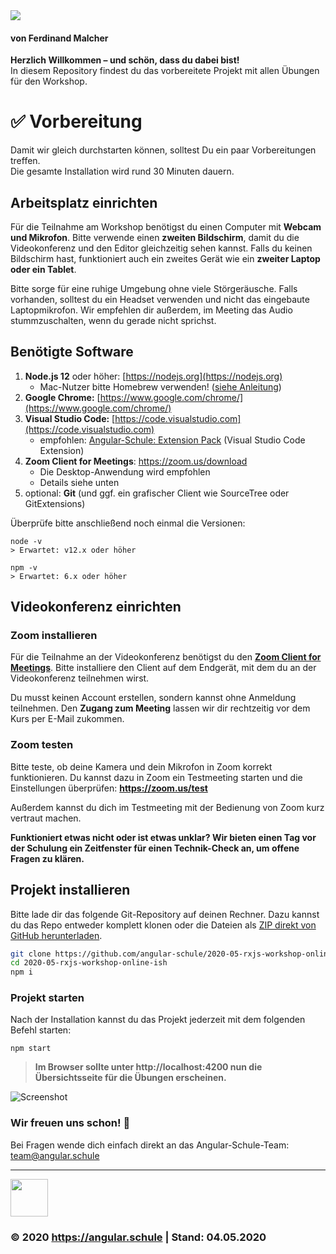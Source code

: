 <img src="https://assets.angular.schule/header-intensivworkshop.png">

#### **von Ferdinand Malcher**

**Herzlich Willkommen – und schön, dass du dabei bist!**  
In diesem Repository findest du das vorbereitete Projekt mit allen Übungen für den Workshop.

# ✅ Vorbereitung

Damit wir gleich durchstarten können, solltest Du ein paar Vorbereitungen treffen.  
Die gesamte Installation wird rund 30 Minuten dauern.

## Arbeitsplatz einrichten

Für die Teilnahme am Workshop benötigst du einen Computer mit **Webcam und Mikrofon**.
Bitte verwende einen **zweiten Bildschirm**, damit du die Videokonferenz und den Editor gleichzeitig sehen kannst.
Falls du keinen Bildschirm hast, funktioniert auch ein zweites Gerät wie ein **zweiter Laptop oder ein Tablet**.

Bitte sorge für eine ruhige Umgebung ohne viele Störgeräusche.
Falls vorhanden, solltest du ein Headset verwenden und nicht das eingebaute Laptopmikrofon.
Wir empfehlen dir außerdem, im Meeting das Audio stummzuschalten, wenn du gerade nicht sprichst.

## Benötigte Software

1. **Node.js 12** oder höher: [https://nodejs.org](https://nodejs.org)
   + Mac-Nutzer bitte Homebrew verwenden! ([siehe Anleitung](https://presentations.angular.schule/HOMEBREW_NODE))
2. **Google Chrome:** [https://www.google.com/chrome/](https://www.google.com/chrome/)
3. **Visual Studio Code:** [https://code.visualstudio.com](https://code.visualstudio.com)
   + empfohlen: [Angular-Schule: Extension Pack](https://marketplace.visualstudio.com/items?itemName=angular-schule.angular-schule-extension-pack)  (Visual Studio Code Extension)
4. **Zoom Client for Meetings**: https://zoom.us/download
   + Die Desktop-Anwendung wird empfohlen
   + Details siehe unten
5. optional: **Git** (und ggf. ein grafischer Client wie SourceTree oder GitExtensions)

Überprüfe bitte anschließend noch einmal die Versionen:

```
node -v
> Erwartet: v12.x oder höher

npm -v
> Erwartet: 6.x oder höher
```

## Videokonferenz einrichten

### Zoom installieren

Für die Teilnahme an der Videokonferenz benötigst du den [**Zoom Client for Meetings**](https://zoom.us/download).
Bitte installiere den Client auf dem Endgerät, mit dem du an der Videokonferenz teilnehmen wirst.

Du musst keinen Account erstellen, sondern kannst ohne Anmeldung teilnehmen.
Den **Zugang zum Meeting** lassen wir dir rechtzeitig vor dem Kurs per E-Mail zukommen.

### Zoom testen

Bitte teste, ob deine Kamera und dein Mikrofon in Zoom korrekt funktionieren.
Du kannst dazu in Zoom ein Testmeeting starten und die Einstellungen überprüfen: **https://zoom.us/test**  

Außerdem kannst du dich im Testmeeting mit der Bedienung von Zoom kurz vertraut machen.

**Funktioniert etwas nicht oder ist etwas unklar?
Wir bieten einen Tag vor der Schulung ein Zeitfenster für einen Technik-Check an, um offene Fragen zu klären.**


## Projekt installieren

Bitte lade dir das folgende Git-Repository auf deinen Rechner.
Dazu kannst du das Repo entweder komplett klonen oder die Dateien als [ZIP direkt von GitHub herunterladen](https://github.com/angular-schule/2020-05-rxjs-workshop-online-ish/archive/master.zip).

```bash
git clone https://github.com/angular-schule/2020-05-rxjs-workshop-online-ish.git
cd 2020-05-rxjs-workshop-online-ish
npm i
```

### Projekt starten

Nach der Installation kannst du das Projekt jederzeit mit dem folgenden Befehl starten:

```
npm start
```

> **Im Browser sollte unter http://localhost:4200 nun die Übersichtsseite für die Übungen erscheinen.**

![Screenshot](https://assets.angular.schule/chrome_cli_welcome_rxjsworkshop.png)



### Wir freuen uns schon! 🙂

Bei Fragen wende dich einfach direkt an das Angular-Schule-Team:  
[team@angular.schule](mailto:team@angular.schule)

<hr>

<img src="https://assets.angular.schule/logo-angular-schule.png" height="60">

### &copy; 2020 https://angular.schule | Stand: 04.05.2020

